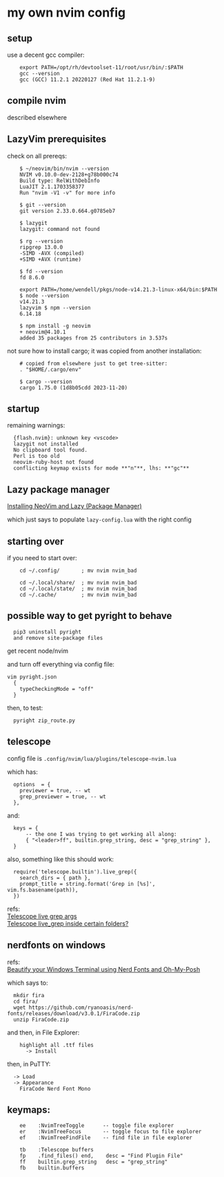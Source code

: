 # my own nvim config

## setup

use a decent gcc compiler:
```
    export PATH=/opt/rh/devtoolset-11/root/usr/bin/:$PATH
    gcc --version
    gcc (GCC) 11.2.1 20220127 (Red Hat 11.2.1-9)
```

## compile nvim

described elsewhere


## LazyVim prerequisites

check on all prereqs:
```
    $ ~/neovim/bin/nvim --version
    NVIM v0.10.0-dev-2128+g78b000c74
    Build type: RelWithDebInfo
    LuaJIT 2.1.1703358377
    Run "nvim -V1 -v" for more info
```

```
    $ git --version
    git version 2.33.0.664.g0785eb7
```

```
    $ lazygit
    lazygit: command not found
```

```
    $ rg --version
    ripgrep 13.0.0
    -SIMD -AVX (compiled)
    +SIMD +AVX (runtime)
```

```
    $ fd --version
    fd 8.6.0
```

```
    export PATH=/home/wendell/pkgs/node-v14.21.3-linux-x64/bin:$PATH
    $ node --version
    v14.21.3
    lazyvim $ npm --version
    6.14.18
```

```
    $ npm install -g neovim
    + neovim@4.10.1
    added 35 packages from 25 contributors in 3.537s
```

not sure how to install cargo; it was copied from another installation:
```
    # copied from elsewhere just to get tree-sitter:
    . "$HOME/.cargo/env"

    $ cargo --version
    cargo 1.75.0 (1d8b05cdd 2023-11-20)
```

## startup

remaining warnings:

```
  {flash.nvim}: unknown key <vscode>
  lazygit not installed
  No clipboard tool found.
  Perl is too old
  neovim-ruby-host not found
  conflicting keymap exists for mode **"n"**, lhs: **"gc"**
```


## Lazy package manager

[Installing NeoVim and Lazy (Package Manager)](https://medium.com/@shaikzahid0713/installing-neovim-and-packer-package-manager-for-neovim-30e166f8495a)

which just says to populate `lazy-config.lua` with the right config

## starting over

if you need to start over:

```
    cd ~/.config/       ; mv nvim nvim_bad

    cd ~/.local/share/  ; mv nvim nvim_bad
    cd ~/.local/state/  ; mv nvim nvim_bad
    cd ~/.cache/        ; mv nvim nvim_bad
```

## possible way to get pyright to behave

```
  pip3 uninstall pyright
  and remove site-package files
```

get recent node/nvim

and turn off everything via config file:
```
vim pyright.json
  {
    typeCheckingMode = "off"
  }
```

then, to test:

```
  pyright zip_route.py
```

## telescope

config file is `.config/nvim/lua/plugins/telescope-nvim.lua`

which has:
```
  options  = {
    previewer = true, -- wt
    grep_previewer = true, -- wt
  },
```
and:
```
  keys = {
      -- the one I was trying to get working all along:
      { "<leader>ff", builtin.grep_string, desc = "grep_string" },
  }
```

also, something like this should work:
```
  require('telescope.builtin').live_grep({
    search_dirs = { path },
    prompt_title = string.format('Grep in [%s]', vim.fs.basename(path)),
  })
```

refs:
<br/>
[Telescope live grep args](https://github.com/nvim-telescope/telescope-live-grep-args.nvim)
<br/>
[Telescope live_grep inside certain folders?](https://www.reddit.com/r/neovim/comments/xj784v/telescope_live_grep_inside_certain_folders/)


## nerdfonts on windows

refs:
<br/>
[Beautify your Windows Terminal using Nerd Fonts and Oh-My-Posh](https://medium.com/@vedantkadam541/beautify-your-windows-terminal-using-nerd-fonts-and-oh-my-posh-4f4393f097)

which says to:
```
  mkdir fira
  cd fira/
  wget https://github.com/ryanoasis/nerd-fonts/releases/download/v3.0.1/FiraCode.zip
  unzip FiraCode.zip
```

and then, in File Explorer:

```
    highlight all .ttf files
      -> Install
```

then, in PuTTY:

```
  -> Load
  -> Appearance
    FiraCode Nerd Font Mono
```

## keymaps:

~~~
    ee    :NvimTreeToggle      -- toggle file explorer
    er    :NvimTreeFocus       -- toggle focus to file explorer
    ef    :NvimTreeFindFile    -- find file in file explorer

    tb    :Telescope buffers
    fp    .find_files() end,    desc = "Find Plugin File"
    ff    builtin.grep_string   desc = "grep_string"
    fb    builtin.buffers
~~~

